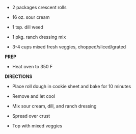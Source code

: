 -   2 packages crescent rolls

-   16 oz. sour cream

-   1 tsp. dill weed

-   1 pkg. ranch dressing mix

-   3-4 cups mixed fresh veggies, chopped/sliced/grated

**PREP**

-   Heat oven to 350 F

**DIRECTIONS**

-   Place roll dough in cookie sheet and bake for 10 minutes

-   Remove and let cool

-   Mix sour cream, dill, and ranch dressing

-   Spread over crust

-   Top with mixed veggies
